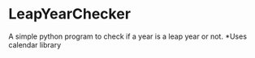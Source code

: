 # LeapYearChecker
A simple python program to check if a year is a leap year or not. *Uses calendar library
